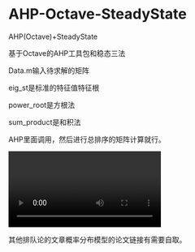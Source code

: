 # AHP-Octave-SteadyState
AHP(Octave)+SteadyState

基于Octave的AHP工具包和稳态三法

Data.m输入待求解的矩阵

eig_st是标准的特征值特征根

power_root是方根法

sum_product是和积法

AHP里面调用，然后进行总排序的矩阵计算就行。



<video src=".\SteadyState.mp4"></video>



其他排队论的文章概率分布模型的论文链接有需要自取。



































